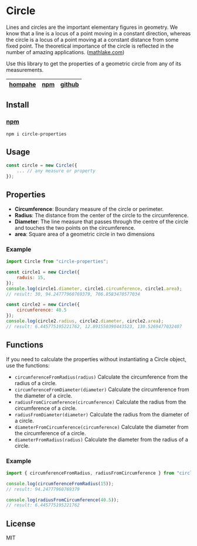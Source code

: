 # Circle

Lines and circles are the important elementary figures in geometry. We know that a line is a locus of a point moving in a constant direction, whereas the circle is a locus of a point moving at a constant distance from some fixed point. The theoretical importance of the circle is reflected in the number of amazing applications. ([mathlake.com](http://mathlake.com/Properties-of-Circle))

Use this library to get the properties of a geometric circle from any of its measurements.

| [hompahe](https://andres-geotec.github.io/circle-properties/) | [npm](https://www.npmjs.com/package/circle-properties) | [github](https://github.com/andres-geotec/circle-properties) |
| -- | -- | -- |

## Install

### [npm](https://www.npmjs.com/package/circle-properties)

```npm
npm i circle-properties
```

## Usage

```javascript
const circle = new Circle({
    ... // any measure or property
});
```

## Properties

* **Circumference**: Boundary measure of the circle or perimeter.
* **Radius**: The distance from the center of the circle to the circumference.
* **Diameter**: The line measure that passes through the centre of the circle and touches the two points on the circumference.
* **area**: Square area of a geometric circle in two dimensions


### Example

```javascript
import Circle from "circle-properties";

const circle1 = new Circle({
    raduis: 15,
});
console.log(circle1.diameter, circle1.circumference, circle1.area);
// result: 30, 94.24777960769379, 706.8583470577034

const circle2 = new Circle({
    circumference: 40.5
});
console.log(circle2.radius, circle2.diameter, circle2.area);
// result: 6.445775195221762, 12.891550390443523, 130.5269477032407
```

## Functions

If you need to calculate the properties without instantiating a Circle object, use the functions:

* `circumferenceFromRadius(radius)` Calculate the circumference from the radius of a circle.
* `circumferenceFromDiameter(diameter)` Calculate the circumference from the diameter of a circle.
* `radiusFromCircumference(circumference)` Calculate the radius from the circumference of a circle.
* `radiusFromDiameter(diameter)` Calculate the radius from the diameter of a circle.
* `diameterFromCircumference(circumference)` Calculate the diameter from the circumference of a circle.
* `diameterFromRadius(radius)` Calculate the diameter from the radius of a circle.

### Example

```javascript
import { circumferenceFromRadius, radiusFromCircumference } from "circle-properties";

console.log(circumferenceFromRadius(15));
// result: 94.24777960769379

console.log(radiusFromCircumference(40.5));
// result: 6.445775195221762
```

## License

MIT
